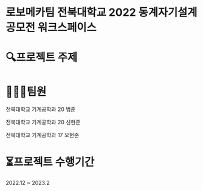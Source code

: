 # 로보메카팀 전북대학교 2022 동계자기설계공모전 워크스페이스

# :mag:프로젝트 주제

# 🧑‍🤝‍🧑팀원
전북대학교 기계공학과 20 범준

전북대학교 기계공학과 20 신현준

전북대학교 기계공학과 17 오현준

# ⏳프로젝트 수행기간
2022.12 ~ 2023.2
